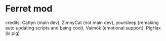 # Ferret mod
credits: Cattyn (main dev), ZimnyCat (not main dev), yoursleep (remaking auto updating scripts and being cool), Vaimok (emotional support), PigHax (is pig)
